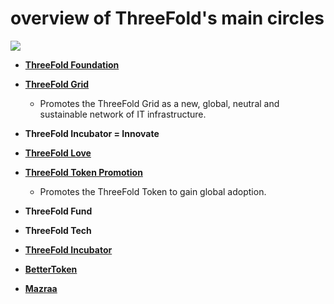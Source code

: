 # overview of ThreeFold's main circles

![](https://images.unsplash.com/photo-1526979272661-f2849f9fc0b7?ixlib=rb-0.3.5&ixid=eyJhcHBfaWQiOjEyMDd9&s=7ce9fe7e389f6f0ae09d65905f062a52&auto=format&fit=crop&w=1651&q=80)


  - [**ThreeFold Foundation**](ThreeFold_Foundation.md)
  
  - [**ThreeFold Grid**](ThreeFold_Grid.md)
    - Promotes the ThreeFold Grid as a new, global, neutral and sustainable network of IT infrastructure.
  
  - **ThreeFold Incubator = Innovate**
  
  - [**ThreeFold Love**](ThreeFold_Love.md)
  
  - [**ThreeFold Token Promotion**](ThreeFold_Token_Promotion.md)
    - Promotes the ThreeFold Token to gain global adoption.
    
  - **ThreeFold Fund**
  
  - **ThreeFold Tech**
  
  - [**ThreeFold Incubator**](ThreeFold_Incubator.md)
  
  - [**BetterToken**](BetterToken.md)
  
  - [**Mazraa**](Mazraa.md)


